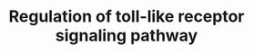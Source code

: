 ---
annotations:
- type: Pathway Ontology
  value: Toll-like receptor signaling pathway
authors:
- Misbah
- MaintBot
- Khanspers
- Thomas
- Maiyu
- Cloris816
- AlexanderPico
- Egonw
- Zari
- DeSl
- Marvin M2
description: Toll-like receptors (TLRs) are critical pattern recognition receptors
  (PRRs) that recognize pathogen-associated molecular patterns (PAMPs), which are
  conserved and specific molecular "signatures" expressed by pathogens. TLR ligation
  triggers distinct but shared signaling pathways that lead to effector mechanisms
  in innate immune responses. TLR specificity and activation are strictly and finely
  tuned at multiple levels of various signal transduction pathways, resulting in complex
  signaling platforms. Many molecules, ranging from membrane and cytosol to nuclear,
  contribute to TLR ligand discrimination or receptor signaling and play different
  roles in the regulation of TLR responses via different mechanisms, such as cross-regulation,
  protein modification, helper cofactors, and posttranscriptional and epigenetic regulation.
  [https://www.ncbi.nlm.nih.gov/pubmed/23163321]  Proteins on this pathway have targeted
  assays available via the [https://assays.cancer.gov/available_assays?wp_id=WP1449
  CPTAC Assay Portal]
last-edited: 2019-09-04
organisms:
- Homo sapiens
redirect_from:
- /index.php/Pathway:WP1449
- /instance/WP1449
schema-jsonld:
- '@context': https://schema.org/
  '@id': https://wikipathways.github.io/pathways/WP1449.html
  '@type': Dataset
  creator:
    '@type': Organization
    name: WikiPathways
  description: Toll-like receptors (TLRs) are critical pattern recognition receptors
    (PRRs) that recognize pathogen-associated molecular patterns (PAMPs), which are
    conserved and specific molecular "signatures" expressed by pathogens. TLR ligation
    triggers distinct but shared signaling pathways that lead to effector mechanisms
    in innate immune responses. TLR specificity and activation are strictly and finely
    tuned at multiple levels of various signal transduction pathways, resulting in
    complex signaling platforms. Many molecules, ranging from membrane and cytosol
    to nuclear, contribute to TLR ligand discrimination or receptor signaling and
    play different roles in the regulation of TLR responses via different mechanisms,
    such as cross-regulation, protein modification, helper cofactors, and posttranscriptional
    and epigenetic regulation. [https://www.ncbi.nlm.nih.gov/pubmed/23163321]  Proteins
    on this pathway have targeted assays available via the [https://assays.cancer.gov/available_assays?wp_id=WP1449
    CPTAC Assay Portal]
  keywords:
  - IRAK3
  - MAPK3
  - MAPK12
  - TICAM2 (TAG)
  - PIK3R2
  - MAPK1
  - PIK3CG
  - IKBKE
  - MBL2
  - CD40
  - FADD
  - IFNAR1
  - MAP2K2
  - PELI3
  - Tifa
  - IKBKG
  - PIK3CA
  - PIK3CB
  - TRAF3
  - MAP2K4
  - TLR7
  - SMAD6
  - SFTPA1
  - IFNA21
  - TICAM2
  - CISH
  - CHUK
  - AKT2
  - RNF41
  - IFNA4
  - MAP3K7IP3
  - CCL5
  - NFKB1
  - AKT1
  - BTK
  - IL6
  - USP7
  - ZMYND11
  - FOS
  - TOLLIP
  - FBXW5
  - RNF216
  - NFKBIA
  - RAC1
  - hsa-mir-98
  - IFNA1
  - TRAF6
  - LBP
  - JUN
  - SIGIRR
  - TNF
  - CCL3
  - PIK3R3
  - TLR4
  - TLR6
  - OTUD5
  - Trim30
  - CD86
  - RIPK1
  - SFTPD
  - TBK1
  - PIK3R1
  - CTNNAL1
  - (anti-viral compounds)
  - MAPK9
  - IL12B
  - CYLD
  - PELI2
  - MYD88s
  - hsa-let-7e
  - TLR9
  - MAP3K7IP1
  - IRF5
  - PIK3CD
  - MYD88
  - TLR4s
  - SARM1
  - CXCL10
  - MLST8
  - RNF31
  - IRAK1
  - IFNA6
  - AKT3
  - TLR2s
  - IFNA17
  - MAPK14
  - IFNA14
  - TRAFD1
  - hsa-let-7i (gene)
  - MAPK11
  - CD80
  - IFNB1
  - SOCS1
  - PELI1
  - NEU1
  - RBCK1
  - MAP2K7
  - IFNAR2
  - SPP1
  - MAP3K8
  - STAT1
  - IL8
  - TNFAIP3
  - MAP3K7
  - NFKB2
  - CCL4
  - MAP2K3
  - Apoptosis
  - RELA
  - IFNA10
  - TIRAP
  - MAPK10
  - MAPK13
  - TLR8
  - CASP8
  - IFNA7
  - CD180
  - IFNA8
  - IFNA16
  - IRF7
  - IFNA5
  - IL12A
  - CUEDC2
  - IKBKB
  - CXCL11
  - IRF3
  - TLR1
  - TLR5
  - PTPN6
  - IRAK2
  - PIK3R5
  - hsa-mir-105-1
  - TLR2
  - IFNA2
  - CXCL9
  - TREM1
  - TICAM1
  - TLR3
  - IRAK4
  - LY96
  - MIR146A
  - MAP3K7IP2
  - MAP2K1
  - MIR155
  - SQSTM1
  - PLK1
  - IFNA13
  - SYK
  - CD14
  - MAPK8
  - IL1B
  - Imidazoquinolin
  - MAP2K6
  license: CC0
  name: Regulation of toll-like receptor signaling pathway
seo: CreativeWork
title: Regulation of toll-like receptor signaling pathway
wpid: WP1449
---